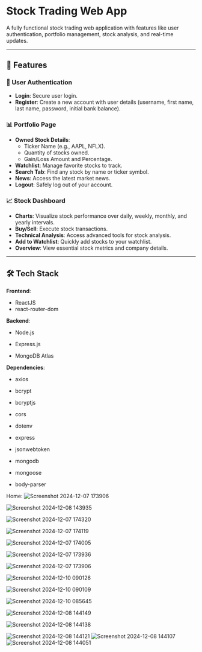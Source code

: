 # Stock Trading Web App

A fully functional stock trading web application with features like user authentication, portfolio management, stock analysis, and real-time updates.

---

## 🚀 Features

### 🌟 User Authentication
- **Login**: Secure user login.
- **Register**: Create a new account with user details (username, first name, last name, password, initial bank balance).

### 📊 Portfolio Page
- **Owned Stock Details**:
  - Ticker Name (e.g., AAPL, NFLX).
  - Quantity of stocks owned.
  - Gain/Loss Amount and Percentage.
- **Watchlist**: Manage favorite stocks to track.
- **Search Tab**: Find any stock by name or ticker symbol.
- **News**: Access the latest market news.
- **Logout**: Safely log out of your account.

### 📈 Stock Dashboard
- **Charts**: Visualize stock performance over daily, weekly, monthly, and yearly intervals.
- **Buy/Sell**: Execute stock transactions.
- **Technical Analysis**: Access advanced tools for stock analysis.
- **Add to Watchlist**: Quickly add stocks to your watchlist.
- **Overview**: View essential stock metrics and company details.

---

## 🛠️ Tech Stack

**Frontend**:
- ReactJS
- react-router-dom

**Backend**:
- Node.js
- Express.js

- MongoDB Atlas

**Dependencies**:
- axios
- bcrypt
- bcryptjs

- cors
- dotenv
- express
- jsonwebtoken
- mongodb
- mongoose
- body-parser

Home:
![Screenshot 2024-12-07 173906](https://github.com/user-attachments/assets/0ba7b38b-4275-40db-a146-63cf3841889d)

![Screenshot 2024-12-08 143935](https://github.com/user-attachments/assets/a503dab0-7cdc-4842-92be-fac4307a4ba9)

![Screenshot 2024-12-07 174320](https://github.com/user-attachments/assets/067281c5-1d7d-48d5-abb6-debabc5917d4)

![Screenshot 2024-12-07 174119](https://github.com/user-attachments/assets/27157659-d7d9-4cda-85e0-c626fed40238)

![Screenshot 2024-12-07 174005](https://github.com/user-attachments/assets/0a3c4b77-1234-484c-b92c-2bce20d73724)

![Screenshot 2024-12-07 173936](https://github.com/user-attachments/assets/8923861f-115e-4e9d-a79a-f32ae24d7c09)

![Screenshot 2024-12-07 173906](https://github.com/user-attachments/assets/c6aa0cb8-798f-478c-96e4-fd200a03de0c)

![Screenshot 2024-12-10 090126](https://github.com/user-attachments/assets/4a26b51f-5e17-4781-9c69-a5c3c82c1232)

![Screenshot 2024-12-10 090109](https://github.com/user-attachments/assets/4ef522aa-6b4e-4d0a-869b-35cfbf24db52)

![Screenshot 2024-12-10 085645](https://github.com/user-attachments/assets/fdeee6d9-7362-40df-baf6-078893e2214c)

![Screenshot 2024-12-08 144149](https://github.com/user-attachments/assets/57bc88c2-7233-40a6-a6c4-edc162d8f9cf)

![Screenshot 2024-12-08 144138](https://github.com/user-attachments/assets/4cff6488-f8f2-4337-b11b-5c0b217887a8)

![Screenshot 2024-12-08 144121](https://github.com/user-attachments/assets/761841ef-7200-4351-8402-10517962b572)
![Screenshot 2024-12-08 144107](https://github.com/user-attachments/assets/24ea366b-430e-4f96-a685-1745c812a3a2)
![Screenshot 2024-12-08 144051](https://github.com/user-attachments/assets/1bdaecfa-a9c2-4dd2-ab84-9b8e3fac8317)
